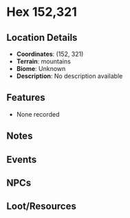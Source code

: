 # Hex 152,321

## Location Details
- **Coordinates**: (152, 321)
- **Terrain**: mountains
- **Biome**: Unknown
- **Description**: No description available

## Features
- None recorded

## Notes
<!-- Add your notes about this location here -->

## Events
<!-- Record any significant events that happened here -->

## NPCs
<!-- List any NPCs encountered at this location -->




## Loot/Resources
<!-- Note any valuable items or resources found here -->
